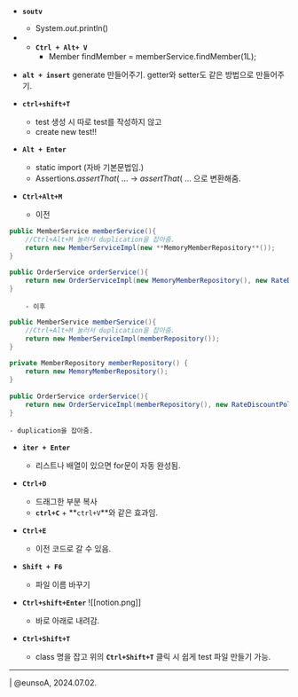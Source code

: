 
-  **`soutv`** 
	- System._out_.println()
    
- * **`Ctrl + Alt+ V`** 
	- Member findMember = memberService.findMember(1L);
    
- **`alt + insert`**
    generate 만들어주기.
    getter와 setter도 같은 방법으로 만들어주기.
    
- **`ctrl+shift+T`**
    - test 생성 시 따로 test를 작성하지 않고
    - create new test!!
    
- **`Alt + Enter`**
    - static import (자바 기본문법임.)
    - Assertions._assertThat_( … → _assertThat_( … 으로 변환해줌.


- **`Ctrl+Alt+M`**
    - 이전
```java
public MemberService memberService(){    
    //Ctrl+Alt+M 눌러서 duplication을 잡아줌.
    return new MemberServiceImpl(new **MemoryMemberRepository**());
}
        
public OrderService orderService(){
    return new OrderServiceImpl(new MemoryMemberRepository(), new RateDiscountPolicy());
}
```
        
		- 이후
```java
public MemberService memberService(){
    //Ctrl+Alt+M 눌러서 duplication을 잡아줌.
    return new MemberServiceImpl(memberRepository());
}
        
private MemberRepository memberRepository() {
    return new MemoryMemberRepository();
}
        
public OrderService orderService(){
    return new OrderServiceImpl(memberRepository(), new RateDiscountPolicy());
}
```
        
    - duplication을 잡아줌.
        
- **`iter + Enter`**
    - 리스트나 배열이 있으면 for문이 자동 완성됨.


- **`Ctrl+D`**
    - 드래그한 부분 복사
    - **`ctrl+C`** + **`ctrl+V`**와 같은 효과임.


- **`Ctrl+E`**
    - 이전 코드로 갈 수 있음.


- **`Shift + F6`**
    - 파일 이름 바꾸기


- **`Ctrl+shift+Enter`**
	    ![[notion.png]]
    - 바로 아래로 내려감.


- **`Ctrl+Shift+T`**
    - class 명을 잡고 위의 **`Ctrl+Shift+T`** 클릭 시 쉽게 test 파일 만들기 가능.


  
---
  
| @eunsoA, 2024.07.02.